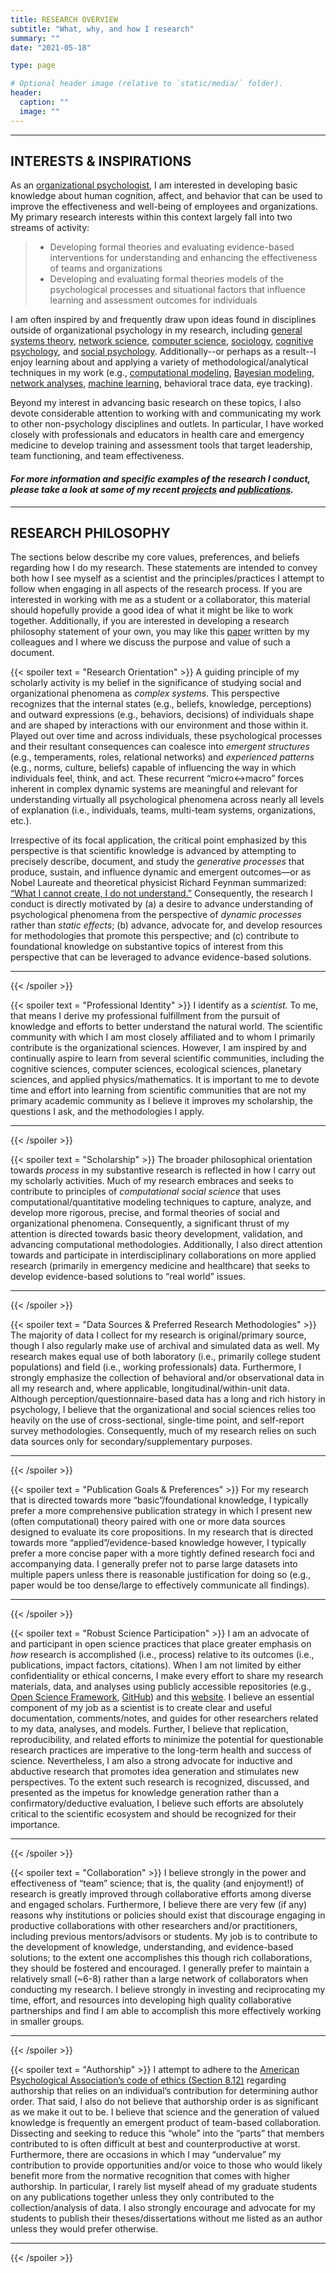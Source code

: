 ```yaml
---
title: RESEARCH OVERVIEW
subtitle: "What, why, and how I research"
summary: ""
date: "2021-05-18"

type: page

# Optional header image (relative to `static/media/` folder).
header:
  caption: ""
  image: ""
---
```

<hr>

## INTERESTS & INSPIRATIONS
As an [organizational psychologist](https://en.wikipedia.org/wiki/Industrial_and_organizational_psychology), I am interested in developing basic knowledge about human cognition, affect, and behavior that can be used to improve the effectiveness and well-being of employees and organizations. My primary research interests within this context largely fall into two streams of activity:

> - Developing formal theories and evaluating evidence-based interventions for understanding and enhancing the effectiveness of teams and organizations
> - Developing and evaluating formal theories models of the psychological processes and situational factors that influence learning and assessment outcomes for individuals

I am often inspired by and frequently draw upon ideas found in disciplines outside of organizational psychology in my research, including [general systems theory](https://en.wikipedia.org/wiki/Systems_theory), [network science](https://en.wikipedia.org/wiki/Network_science), [computer science](https://en.wikipedia.org/wiki/Computer_science), [sociology](https://en.wikipedia.org/wiki/Sociology), [cognitive psychology](https://en.wikipedia.org/wiki/Cognitive_psychology), and [social psychology](https://en.wikipedia.org/wiki/Social_psychology). Additionally--or perhaps as a result--I enjoy learning about and applying a variety of methodological/analytical techniques in my work (e.g., [computational modeling](https://en.wikipedia.org/wiki/Computer_simulation), [Bayesian modeling](https://en.wikipedia.org/wiki/Bayesian_statistics), [network analyses](https://en.wikipedia.org/wiki/Network_science#Social_network_analysis), [machine learning](https://en.wikipedia.org/wiki/Machine_learning), behavioral trace data, eye tracking). 

Beyond my interest in advancing basic research on these topics, I also devote considerable attention to working with and communicating my work to other non-psychology disciplines and outlets. In particular, I have worked closely with professionals and educators in health care and emergency medicine to develop training and assessment tools that target leadership, team functioning, and team effectiveness.

#### *For more information and specific examples of the research I conduct, please take a look at some of my recent [projects](/projects-home) and [publications](/publication).*
<hr>

## RESEARCH PHILOSOPHY
The sections below describe my core values, preferences, and beliefs regarding how I do my research. These statements are intended to convey both how I see myself as a scientist and the principles/practices I attempt to follow when engaging in all aspects of the research process. If you are interested in working with me as a student or a collaborator, this material should hopefully provide a good idea of what it might be like to work together. Additionally, if you are interested in developing a research philosophy statement of your own, you may like this [paper](/publication/dougherty-2019-evaluatingresearch/) written by my colleagues and I where we discuss the purpose and value of such a document.

{{< spoiler text = "Research Orientation" >}}
A guiding principle of my scholarly activity is my belief in the significance of studying social and organizational phenomena as *complex systems*. This perspective recognizes that the internal states (e.g., beliefs, knowledge, perceptions) and outward expressions (e.g., behaviors, decisions) of individuals shape and are shaped by interactions with our environment and those within it. Played out over time and across individuals, these psychological processes and their resultant consequences can coalesce into *emergent structures* (e.g., temperaments, roles, relational networks) and *experienced patterns* (e.g., norms, culture, beliefs) capable of influencing the way in which individuals feel, think, and act. These recurrent “micro↔macro” forces inherent in complex dynamic systems are meaningful and relevant for understanding virtually all psychological phenomena across nearly all levels of explanation (i.e., individuals, teams, multi-team systems, organizations, etc.). 

Irrespective of its focal application, the critical point emphasized by this perspective is that scientific knowledge is advanced by attempting to precisely describe, document, and study the *generative processes* that produce, sustain, and influence dynamic and emergent outcomes—or as Nobel Laureate and theoretical physicist Richard Feynman summarized: [“What I cannot create, I do not understand.”](https://digital.archives.caltech.edu/islandora/object/image%3A2545) Consequently, the research I conduct is directly motivated by (a) a desire to advance understanding of psychological phenomena from the perspective of *dynamic processes* rather than *static effects*; (b) advance, advocate for, and develop resources for methodologies that promote this perspective; and (c) contribute to foundational knowledge on substantive topics of interest from this perspective that can be leveraged to advance evidence-based solutions.
<hr>
{{< /spoiler >}}

{{< spoiler text = "Professional Identity" >}}
I identify as a *scientist.* To me, that means I derive my professional fulfillment from the pursuit of knowledge and efforts to better understand the natural world. The scientific community with which I am most closely affiliated and to whom I primarily contribute is the organizational sciences. However, I am inspired by and continually aspire to learn from several scientific communities, including the cognitive sciences, computer sciences, ecological sciences, planetary sciences, and applied physics/mathematics. It is important to me to devote time and effort into learning from scientific communities that are not my primary academic community as I believe it improves my scholarship, the questions I ask, and the methodologies I apply.
<hr>
{{< /spoiler >}}

{{< spoiler text = "Scholarship" >}}
The broader philosophical orientation towards *process* in my substantive research is reflected in how I carry out my scholarly activities. Much of my research embraces and seeks to contribute to principles of *computational social science* that uses computational/quantitative modeling techniques to capture, analyze, and develop more rigorous, precise, and formal theories of social and organizational phenomena. Consequently, a significant thrust of my attention is directed towards basic theory development, validation, and advancing computational methodologies. Additionally, I also direct attention towards and participate in interdisciplinary collaborations on more applied research (primarily in emergency medicine and healthcare) that seeks to develop evidence-based solutions to “real world” issues.
<hr>
{{< /spoiler >}}

{{< spoiler text = "Data Sources & Preferred Research Methodologies" >}}
The majority of data I collect for my research is original/primary source, though I also regularly make use of archival and simulated data as well. My research makes equal use of both laboratory (i.e., primarily college student populations) and field (i.e., working professionals) data. Furthermore, I strongly emphasize the collection of behavioral and/or observational data in all my research and, where applicable, longitudinal/within-unit data. Although perception/questionnaire-based data has a long and rich history in psychology, I believe that the organizational and social sciences relies too heavily on the use of cross-sectional, single-time point, and self-report survey methodologies. Consequently, much of my research relies on such data sources only for secondary/supplementary purposes.
<hr>
{{< /spoiler >}}

{{< spoiler text = "Publication Goals & Preferences" >}}
For my research that is directed towards more “basic”/foundational knowledge, I typically prefer a more comprehensive publication strategy in which I present new (often computational) theory paired with one or more data sources designed to evaluate its core propositions. In my research that is directed towards more “applied”/evidence-based knowledge however, I typically prefer a more concise paper with a more tightly defined research foci and accompanying data. I generally prefer not to parse large datasets into multiple papers unless there is reasonable justification for doing so (e.g., paper would be too dense/large to effectively communicate all findings).
<hr>
{{< /spoiler >}}

{{< spoiler text = "Robust Science Participation" >}}
I am an advocate of and participant in open science practices that place greater emphasis on *how* research is accomplished (i.e., process) relative to its outcomes (i.e., publications, impact factors, citations). When I am not limited by either confidentiality or ethical concerns, I make every effort to share my research materials, data, and analyses using publicly accessible repositories (e.g., [Open Science Framework](https://osf.io/vcwg6/), [GitHub](https://github.com/grandjam)) and this [website](/publication). I believe an essential component of my job as a scientist is to create clear and useful documentation, comments/notes, and guides for other researchers related to my data, analyses, and models. Further, I believe that replication, reproducibility, and related efforts to minimize the potential for questionable research practices are imperative to the long-term health and success of science. Nevertheless, I am also a strong advocate for inductive and abductive research that promotes idea generation and stimulates new perspectives. To the extent such research is recognized, discussed, and presented as the impetus for knowledge generation rather than a confirmatory/deductive evaluation, I believe such efforts are absolutely critical to the scientific ecosystem and should be recognized for their importance.
<hr>
{{< /spoiler >}}

{{< spoiler text = "Collaboration" >}}
I believe strongly in the power and effectiveness of “team” science; that is, the quality (and enjoyment!) of research is greatly improved through collaborative efforts among diverse and engaged scholars. Furthermore, I believe there are very few (if any) reasons why institutions or policies should exist that discourage engaging in productive collaborations with other researchers and/or practitioners, including previous mentors/advisors or students. My job is to contribute to the development of knowledge, understanding, and evidence-based solutions; to the extent one accomplishes this though rich collaborations, they should be fostered and encouraged. I generally prefer to maintain a relatively small (~6-8) rather than a large network of collaborators when conducting my research. I believe strongly in investing and reciprocating my time, effort, and resources into developing high quality collaborative partnerships and find I am able to accomplish this more effectively working in smaller groups.
<hr>
{{< /spoiler >}}

{{< spoiler text = "Authorship" >}}
I attempt to adhere to the [American Psychological Association’s code of ethics (Section 8.12)](https://www.apa.org/ethics/code) regarding authorship that relies on an individual’s contribution for determining author order. That said, I also do not believe that authorship order is as significant as we make it out to be. I believe that science and the generation of valued knowledge is frequently an emergent product of team-based collaboration. Dissecting and seeking to reduce this “whole” into the “parts” that members contributed to is often difficult at best and counterproductive at worst. Furthermore, there are occasions in which I may “undervalue” my contribution to provide opportunities and/or voice to those who would likely benefit more from the normative recognition that comes with higher authorship. In particular, I rarely list myself ahead of my graduate students on any publications together unless they only contributed to the collection/analysis of data. I also strongly encourage and advocate for my students to publish their theses/dissertations without me listed as an author unless they would prefer otherwise.
<hr>
{{< /spoiler >}}